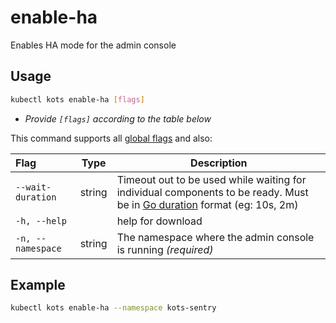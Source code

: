 # enable-ha

Enables HA mode for the admin console

## Usage
```bash
kubectl kots enable-ha [flags]
```

* _Provide `[flags]` according to the table below_

This command supports all [global flags](kots-cli-global-flags) and also:


| Flag                 | Type   | Description |
|:---------------------|--------|--------------------------------------------------------------------------------------------------------------------------------------------------------------------|
| `--wait-duration`    | string | Timeout out to be used while waiting for individual components to be ready.  Must be in [Go duration](https://pkg.go.dev/time#ParseDuration) format (eg: 10s, 2m)  |
| `-h, --help`         |        | help for download                                                                                                                                                  |
| `-n, --namespace`    | string | The namespace where the admin console is running _(required)_                                                                                                      |

## Example
```bash
kubectl kots enable-ha --namespace kots-sentry
```
